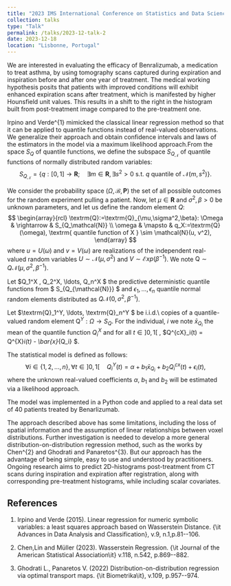 ```yaml
---
title: "2023 IMS International Conference on Statistics and Data Science (ICSDS)"
collection: talks
type: "Talk"
permalink: /talks/2023-12-talk-2
date: 2023-12-18
location: "Lisbonne, Portugal"
---
```


We are interested in evaluating the efficacy of Benralizumab, a medication to treat asthma, by using tomography scans captured during expiration and inspiration before and after one year of treatment. The medical working hypothesis posits that patients with improved conditions will exhibit enhanced expiration scans after treatment, which is manifested by higher Hounsfield unit values. This results in a shift to the right in the histogram built from post-treatment image compared to the pre-treatment one. 

Irpino and Verde^{1} mimicked the classical linear regression method so that it can be applied to quantile functions instead of real-valued observations. We generalize their approach and obtain confidence intervals and laws of the estimators in the model via a maximum likelihood approach.From the space $S_Q$ of quantile functions, we define the subspace $S_{Q_\mathcal{N}}$ of quantile functions of normally distributed random variables:
$$
S_{Q_\mathcal{N}}=\left\{q:[0,1]\rightarrow\mathbf{R};\quad\exists m\in\mathbf{R},\exists s^2>0 \textrm{ s.t. } q \textrm{ quantile of } \mathcal{N}\bigr(m,s^2\bigl)\right\}.
$$

We consider the probability space $(\Omega, \mathcal{B}, \mathbf{P})$ the set of all possible outcomes for the random experiment pulling a patient. Now, let $\mu\in\mathbf{R}$ and $\sigma^2,\beta>0$ be unknown parameters, and let us define the random element $Q$:
$$
\begin{array}{rcl}
\textrm{Q}:=\textrm{Q}_{\mu,\sigma^2,\beta}: \Omega & \rightarrow & S_{Q_\mathcal{N}} \\
\omega & \mapsto & q_X:=\textrm{Q}(\omega), \textrm{ quantile function of X } \sim \mathcal{N}(u, v^2),
\end{array}
$$
where $u=U(\omega)$ and $v=V(\omega)$ are realizations of the independent real-valued random variables $U \sim \mathcal{N}\bigr(\mu, \sigma^2\bigl)$ and $V \sim \mathcal{E}xp\left(\beta^{-1}\right)$. We note $\textrm{Q}\sim Q\mathcal{N}(\mu,\sigma^2,\beta^{-1})$.

Let $Q_1^X , Q_2^X, \ldots, Q_n^X $ the predictive deterministic quantile functions from $ S_{Q_{\mathcal{N}}} $ and $\epsilon_1, \ldots, \epsilon_n$ quantile normal random elements distributed as $Q\mathcal{N}(0,\sigma^2,\beta^{-1})$. 

Let $\textrm{Q}_1^Y, \ldots, \textrm{Q}_n^Y $ be i.i.d.\ copies of a quantile-valued random element $\textrm{Q}^Y:\Omega \rightarrow S_{Q}$.
For the individual, $i$ we note $\bar{x}_{Q_i}$ the mean of the quantile function $Q_i^X$ and for all $t\in]0,1[$ , $Q^{cX}_i(t) = Q^{X}_i(t) - \bar{x}_{Q_i} $.

The statistical model is defined as follows: 
$$
\forall i \in \{1, 2, \ldots, n\}, \forall t \in ]0,1[ \quad 
 Q_i^Y(t) = \alpha + b_1 \bar{x}_{Q_i} + b_2 Q^{cx}_i(t) + \epsilon_i(t),
$$
where the unknown real-valued coefficients $\alpha$, $b_1$ and $b_2$ will be estimated via a likelihood approach.

The model was implemented in a Python code and applied to a real data set of 40 patients treated by Benarlizumab.

The approach described above has some limitations, including the loss of spatial information and the assumption of linear relationships between voxel distributions. Further investigation is needed to develop a more general distribution-on-distribution regression method, such as the works by Chen^{2} and Ghodrati and Panaretos^{3}. But our approach has the advantage of being simple, easy to use and understood by practitioners. Ongoing research aims to predict 2D-histograms post-treatment from CT scans during inspiration and expiration after registration, along with corresponding pre-treatment histograms, while including scalar covariates.



## References

1. Irpino and Verde (2015). Linear regression for numeric symbolic variables: a least squares approach based on Wasserstein Distance. {\it Advances in Data Analysis and Classification}, v.9, n.1,p.81--106.

2. Chen,Lin and Müller (2023). Wasserstein Regression. {\it Journal of the American Statistical Association\it} v.118, n.542, p.869--882.

3. Ghodrati L., Panaretos V. (2022) Distribution-on-distribution regression via optimal transport maps. {\it Biometrika\it}, v.109, p.957--974.

